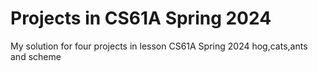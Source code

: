 # Projects in CS61A Spring 2024
 My solution for four projects in lesson CS61A Spring 2024 hog,cats,ants and scheme
